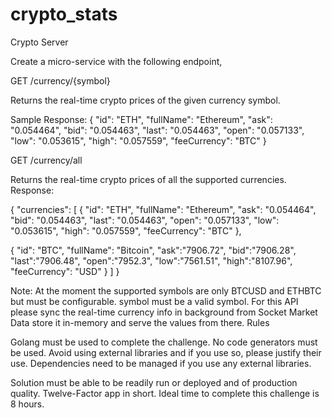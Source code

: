 # crypto_stats
Crypto Server

Create a micro-service with the following endpoint,

GET /currency/{symbol}

Returns the real-time crypto prices of the given currency symbol.

Sample Response:
{
"id": "ETH",
"fullName": "Ethereum",
"ask": "0.054464",
"bid": "0.054463",
"last": "0.054463",
"open": "0.057133",
"low": "0.053615",
"high": "0.057559",
"feeCurrency": "BTC"
}

GET /currency/all

Returns the real-time crypto prices of all the supported currencies.
Response:

{
"currencies": [
{
"id": "ETH",
"fullName": "Ethereum",
"ask": "0.054464",
"bid": "0.054463",
"last": "0.054463",
"open": "0.057133",
"low": "0.053615",
"high": "0.057559",
"feeCurrency": "BTC"
},

{
"id": "BTC",
"fullName": "Bitcoin",
"ask":"7906.72",
"bid":"7906.28",
"last":"7906.48",
"open":"7952.3",
"low":"7561.51",
"high":"8107.96",
"feeCurrency": "USD"
}
]
}

Note:
At the moment the supported symbols are only BTCUSD and ETHBTC but must be configurable. symbol must
be a valid symbol. For this API please sync the real-time currency info in background from Socket Market Data
store it in-memory and serve the values from there.
Rules

Golang must be used to complete the challenge.
No code generators must be used.
Avoid using external libraries and if you use so, please justify their use.
Dependencies need to be managed if you use any external libraries.

Solution must be able to be readily run or deployed and of production quality. Twelve-Factor app in
short.
Ideal time to complete this challenge is 8 hours.
